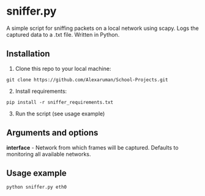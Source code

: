 # sniffer.py
A simple script for sniffing packets on a local network using scapy. Logs the captured data to a .txt file. Written in Python.

## Installation
1. Clone this repo to your local machine:
```
git clone https://github.com/Alexaruman/School-Projects.git
```
2. Install requirements:
```
pip install -r sniffer_requirements.txt
```
3. Run the script (see usage example)

## Arguments and options
**interface** - Network from which frames will be captured. Defaults to monitoring all available networks.

## Usage example
```python
python sniffer.py eth0
```
